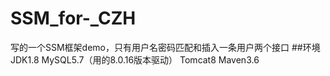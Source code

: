# SSM_for-_CZH
写的一个SSM框架demo，只有用户名密码匹配和插入一条用户两个接口
##环境
JDK1.8
MySQL5.7（用的8.0.16版本驱动）
Tomcat8
Maven3.6
